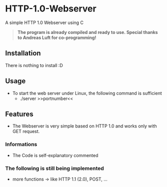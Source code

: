 # HTTP-1.0-Webserver
A simple HTTP 1.0 Webserver using C

>**The program is already compiled and ready to use. Special thanks to Andreas Luft for co-programming!**

## Installation
There is nothing to install :D

## Usage
* To start the web server under Linux, the following command is sufficient
  * ./server &gt;&gt;portnumber&lt;&lt;

## Features
* The Webserver is very simple based on HTTP 1.0 and works only with GET request.
  
### Informations
* The Code is self-explanatory commented

### The following is still being implemented
* more functions -> like HTTP 1.1 (2.0), POST, ...

